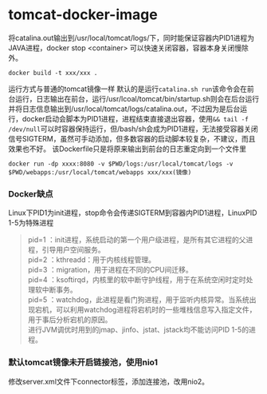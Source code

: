 # tomcat-docker-image
将catalina.out输出到/usr/local/tomcat/logs/下，同时能保证容器内PID1进程为JAVA进程，docker stop &lt;container> 可以快速关闭容器，容器本身关闭慢除外。
```
docker build -t xxx/xxx .
```
运行方式与普通的tomcat镜像一样
默认的是运行```catalina.sh run```该命令会在前台运行，日志输出在前台，运行/usr/lcoal/tomcat/bin/startup.sh则会在后台运行并将日志信息输出到/usr/local/tomcat/logs/catalina.out，不过因为是后台运行，docker启动会脚本为PID1进程，进程结束直接退出容器，使用```&& tail -f /dev/null```可以时容器保持运行，但/bash/sh会成为PID1进程，无法接受容器关闭信号SIGTERM，虽然可手动添加，但多数容器的启动脚本较复杂，不建议，而且效果也不好。 
该Dockerfile只是将原来输出到前台的日志重定向到一个文件里
```
docker run -dp xxxx:8080 -v $PWD/logs:/usr/local/tomcat/logs -v $PWD/webapps:/usr/local/tomcat/webapps xxx/xxx(镜像) 
```
### Docker缺点
Linux下PID1为init进程，stop命令会传递SIGTERM到容器内PID1进程，LinuxPID 1-5为特殊进程  
> pid=1 ：init进程，系统启动的第一个用户级进程，是所有其它进程的父进程，引导用户空间服务。  
> pid=2 ：kthreadd：用于内核线程管理。  
> pid=3 ：migration，用于进程在不同的CPU间迁移。  
> pid=4 ：ksoftirqd，内核里的软中断守护线程，用于在系统空闲时定时处理软中断事务。  
> pid=5 ：watchdog，此进程是看门狗进程，用于监听内核异常。当系统出现宕机，可以利用watchdog进程将宕机时的一些堆栈信息写入指定文件，用于事后分析宕机的原因。  
进行JVM调优时用到的jmap、jinfo、jstat、jstack均不能访问PID 1-5的进程。

### 默认tomcat镜像未开启链接池，使用nio1
修改server.xml文件下connector标签，添加连接池，改用nio2。
